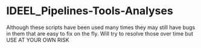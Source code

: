 # IDEEL_Pipelines-Tools-Analyses

Although these scripts have been used many times they may still have bugs in them that are easy to fix on the fly. Will try to resolve those over time but USE AT YOUR OWN RISK 
